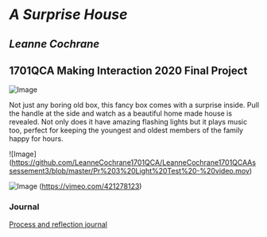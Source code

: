 # *A Surprise House*
## *Leanne Cochrane* ##
## 1701QCA Making Interaction 2020 Final Project ##

<!--- Instructions for the journal will mostly be included as comments, which appear in a block like this that opens with a less than symbol, exclamation mark and three hyphens and closes with three hyphens and a greater than symbol. Make sure you do not include any text you want visible within these symbols or it will not be visible to your instructor. In some cases, such as in headings, there is italicised text included between asterisks that needs to be replaced. --->

<!--- When you have completed the template, submit the link to the GitHub Pages site for this repository as a link in Learning@Griffith. The link should be something like [https://qcainteractivemedia.github.io/1701QCA-Assessment3/](https://qcainteractivemedia.github.io/1701QCA-Assessment3/) where `qcainteractivemedia` is replaced with your GitHub username and `1701QCA-Assessment3` is replaced with whatever you called the repository this template is contained in when you set it up. You should NOT be submitting a link that begins with github.com/[your user name] as that is not the rendered version. See the instructions about creating GitHub pages to see how to get the link to the rendered page. --->

<!--- SHOWCASE IMAGE: Insert a showcase image here. Try to capture the image as if it were in a portfolio, sales material, or project proposal. The project isn't likely to be something that finished, but practice making images that capture the project in that style. 

The image should be inserted with code like that below where you replace the filename to exactly match what you uploaded. This will only work reliably if your filename has no spaces or unusual characters in it. The image must be in .jpg, .gif, .png format. Files of .heic or .heif type will not show up. Note that .png is different to .PNG in a filename here. The names are case sensitive.
--->

![Image](https://github.com/LeanneCochrane1701QCA/LeanneCochrane1701QCAAssessement3/blob/master/Pr%203%20Showcase%20Photo%20-%20A%20Surprise%20House.jpg)

<!--- PROJECT DESCRIPTION:   In a few sentences, describe what the project is and does, who it is for, and a typical use case. This should be suitable for a catalog, poster, or other display material about the project. ---> Not just any boring old box, this fancy box comes with a surprise inside.  Pull the handle at the side and watch as a beautiful home made house is revealed.  Not only does it have amazing flashing lights but it plays music too, perfect for keeping the youngest and oldest members of the family happy for hours.

<!--- SECONDARY IMAGE: Provide some other image that gives a viewer a different perspective on the project such as more about how it functions, the project in use, or something else. This should not just be a different angle of the same object. It should show the project in use if the first image didn't show that, or somehow tell us a different story about the project. --->

![Image]
(https://github.com/LeanneCochrane1701QCA/LeanneCochrane1701QCAAssessement3/blob/master/Pr%203%20Light%20Test%20-%20video.mov)

<!--- PROJECT VIDEO: Provide a still image from your video and a link to the video below. In that code, replace `missingimage.png` with the still from your video and the URL of the video where indicated. If you link to a password protected video, you must include the password in the document you submit through Learning@Griffith. Failing to have a video that we can access might lead to significant reduction in marks, potentially as much as if the video has not been submitted at all. --->

![Image](https://github.com/LeanneCochrane1701QCA/LeanneCochrane1701QCAAssessement3/blob/master/Pr%203%20Showcase%202%20Photo.jpg)
(https://vimeo.com/421278123)

### Journal ###

<!--- The following link will direct to your process and reflection journal, which will be held in the file `journal.md` in the folder called `journal`. This link should not be changed. --->
[Process and reflection journal](/journal/journal.md)

